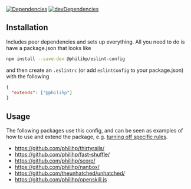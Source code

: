 [![Dependencies](https://status.david-dm.org/gh/philihp/eslint-config.svg)](https://david-dm.org/philihp/eslint-config)
[![devDependencies](https://status.david-dm.org/gh/philihp/eslint-config.svg?type=dev)](https://david-dm.org/philihp/eslint-config?type=dev)

## Installation

Includes peer dependencies and sets up everything. All you need to do is have a package.json that looks like

```bash
npm install --save-dev @philihp/eslint-config
```

and then create an `.eslintrc` (or add `eslintConfig` to your package.json) with the following

```json
{
  "extends": ["@philihp"]
}
```

## Usage

The following packages use this config, and can be seen as examples of how to use and extend the package, e.g. [turning off specific rules](https://github.com/philihp/fast-shuffle/blob/d77d997d773c43493f61e6333c1033e2c06ddd03/package.json#L79-L82).

- https://github.com/philihp/thirtyrails/
- https://github.com/philihp/fast-shuffle/
- https://github.com/philihp/score/
- https://github.com/philihp/nanbox/
- https://github.com/theunhatched/unhatched/
- https://github.com/philihp/openskill.js
